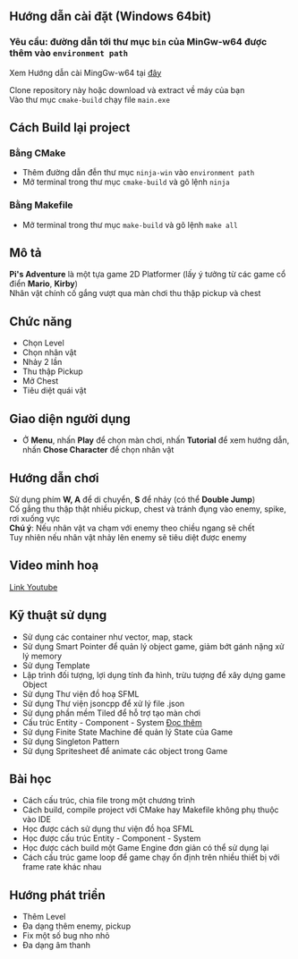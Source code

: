 
## Hướng dẫn cài đặt (Windows 64bit)

### Yêu cầu: đường dẫn tới thư mục `bin` của MinGw-w64 được thêm vào `environment path`

Xem Hướng dẫn cài MingGw-w64 tại [đây](https://www.msys2.org/)  

Clone repository này hoặc download và extract về máy của bạn  
Vào thư mục `cmake-build` chạy file `main.exe`

## Cách Build lại project

### Bằng CMake

- Thêm đường dẫn đễn thư mục `ninja-win` vào `environment path` 
- Mở terminal trong thư mục `cmake-build` và gõ lệnh `ninja`

### Bằng Makefile

- Mở terminal trong thư mục `make-build` và gõ lệnh `make all`

## Mô tả

**Pi's Adventure** là một tựa game 2D Platformer (lấy ý tưởng từ các game cổ điển **Mario**, **Kirby**)  
Nhân vật chính cố gắng vượt qua màn chơi thu thập pickup và chest

## Chức năng

- Chọn Level
- Chọn nhân vật
- Nhảy 2 lần
- Thu thập Pickup
- Mở Chest
- Tiêu diệt quái vật

## Giao diện người dụng

- Ở **Menu**, nhấn **Play** để chọn màn chơi, nhấn **Tutorial** để xem hướng dẫn, nhấn **Chose Character** để chọn nhân vật
## Hướng dẫn chơi

Sử dụng phím **W, A** để di chuyển, **S** để nhảy (có thể **Double Jump**)  
Cố gắng thu thập thật nhiều pickup, chest và tránh đụng vào enemy, spike, rơi xuống vực  
**Chú ý**: Nếu nhân vật va chạm với enemy theo chiều ngang sẽ chết  
Tuy nhiên nếu nhân vật nhảy lên enemy sẽ tiêu diệt được enemy

## Video minh hoạ

[Link Youtube](https://www.youtube.com/watch?v=i3FIgqlRoOg)

## Kỹ thuật sử dụng

- Sử dụng các container như vector, map, stack
- Sử dụng Smart Pointer để quản lý object game, giảm bớt gánh nặng xử lý memory
- Sử dụng Template
- Lập trình đối tượng, lợi dụng tính đa hình, trừu tượng để xây dựng game Object
- Sử dụng Thư viện đồ hoạ SFML
- Sử dụng Thư viện jsoncpp để xử lý file .json
- Sử dụng phần mềm Tiled để hỗ trợ tạo màn chơi
- Cấu trúc Entity - Component - System [Đọc thêm](https://en.wikipedia.org/wiki/Entity_component_system)
- Sử dụng Finite State Machine để quản lý State của Game
- Sử dụng Singleton Pattern
- Sử dụng Spritesheet để animate các object trong Game

## Bài học

- Cách cấu trúc, chia file trong một chương trình
- Cách build, compile project với CMake hay Makefile không phụ thuộc vào IDE
- Học được cách sử dụng thư viện đồ họa SFML
- Học được cấu trúc Entity - Component - System
- Học được cách build một Game Engine đơn giản có thể sử dụng lại
- Cách cấu trúc game loop để game chạy ổn định trên nhiều thiết bị với frame rate khác nhau

## Hướng phát triển

- Thêm Level
- Đa dạng thêm enemy, pickup
- Fix một số bug nho nhỏ
- Đa dạng âm thanh

